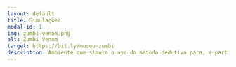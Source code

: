 ```yaml
---
layout: default
title: Simulações
modal-id: 1
img: zumbi-venom.png
alt: Zumbi Venom
target: https://bit.ly/museu-zumbi
description: Ambiente que simula o uso do método dedutivo para, a partir de evidências, deduzir uma nova informação. Neste ambiente/jogo, o usuário assume o papel de um médico que deve diagnosticar zumbis.
---
```

